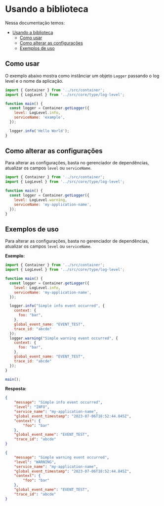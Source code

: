 # Usando a biblioteca

Nessa documentação temos:

- [Usando a biblioteca](#usando-a-biblioteca)
  - [Como usar](#como-usar)
  - [Como alterar as configurações](#como-alterar-as-configurações)
  - [Exemplos de uso](#exemplos-de-uso)

## Como usar

O exemplo abaixo mostra como instânciar um objeto `Logger` passando o log level e o nome da aplicação.
```javascript
import { Container } from '../src/container';
import { LogLevel } from '../src/core/type/log-level';

function main() {
  const logger = Container.getLogger({
    level: LogLevel.info,
    serviceName: 'example',
  });

  logger.info('Hello World');
}
```

## Como alterar as configurações

Para alterar as configurações, basta no gerenciador de dependências, atualizar os campos `level` ou `serviceName`.

```javascript
import { Container } from '../src/container';
import { LogLevel } from '../src/core/type/log-level';

function main() {
  const logger = Container.getLogger({
    level: LogLevel.warning,
    serviceName: 'my-application-name',
  });
}
```

## Exemplos de uso

Para alterar as configurações, basta no gerenciador de dependências, atualizar os campos `level` ou `serviceName`.

**Exemplo:**
```javascript
import { Container } from '../src/container';
import { LogLevel } from '../src/core/type/log-level';

function main() {
  const logger = Container.getLogger({
    level: LogLevel.info,
    serviceName: 'my-application-name',
  });

  logger.info("Simple info event occurred", {
    context: {
      foo: "bar",
    },
    global_event_name: "EVENT_TEST",
    trace_id: "abcde"
  });
  logger.warning("Simple warning event occurred", {
    context: {
      foo: "bar",
    },
    global_event_name: "EVENT_TEST",
    trace_id: "abcde"
  });
}

main();
```

**Resposta:**
```json
{
    "message": "Simple info event occurred",
    "level": "INFO",
    "service_name": "my-application-name",
    "global_event_timestamp": "2023-07-06T18:52:44.845Z",
    "context": {
        "foo": "bar"
    },
    "global_event_name": "EVENT_TEST",
    "trace_id": "abcde"
}

{
    "message": "Simple warning event occurred",
    "level": "WARNING",
    "service_name": "my-application-name",
    "global_event_timestamp": "2023-07-06T18:52:44.845Z",
    "context": {
        "foo": "bar"
    },
    "global_event_name": "EVENT_TEST",
    "trace_id": "abcde"
}
```
